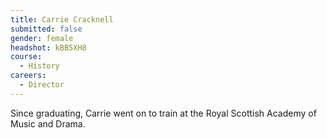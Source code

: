 ```yaml
---
title: Carrie Cracknell
submitted: false
gender: female
headshot: kBB5XH8
course:
  - History
careers:
  - Director
---
```


Since graduating, Carrie went on to train at the Royal Scottish Academy of Music and Drama.